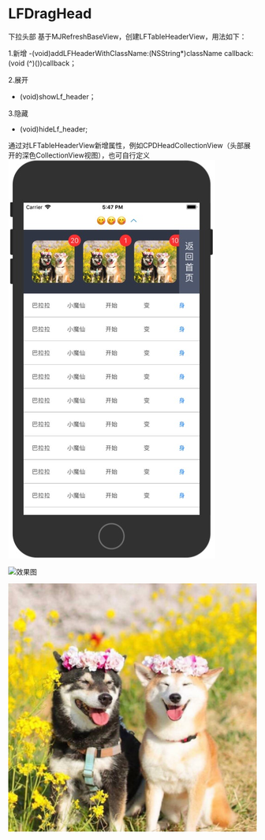 # LFDragHead
下拉头部
基于MJRefreshBaseView，创建LFTableHeaderView，用法如下：

1.新增
-(void)addLFHeaderWithClassName:(NSString*)className callback:(void (^)())callback；

2.展开
- (void)showLf_header；

3.隐藏
- (void)hideLf_header;

通过对LFTableHeaderView新增属性，例如CPDHeadCollectionView（头部展开的深色CollectionView视图），也可自行定义
![showView](./showView.png)

![效果图](./效果图.gif)

![doge](./doge.png)
